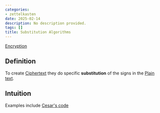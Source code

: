 ```yaml
---
categories:
- zettelkasten
date: 2025-02-14
description: No description provided.
tags: []
title: Substitution Algorithms
---
```


[Encryption](Encryption.md)

## Definition

To create [Ciphertext](Ciphertext.md) they do specific **substitution** of the signs in the [Plain text](Plain%20text.md).

## Intuition

Examples include [Cesar's code](Cesar's%20code)